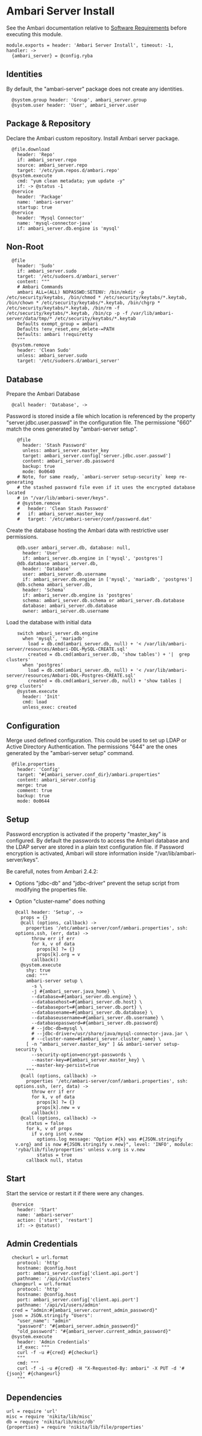 
# Ambari Server Install

See the Ambari documentation relative to [Software Requirements][sr] before
executing this module.

    module.exports = header: 'Ambari Server Install', timeout: -1, handler: ->
      {ambari_server} = @config.ryba

## Identities

By default, the "ambari-server" package does not create any identities.

      @system.group header: 'Group', ambari_server.group
      @system.user header: 'User', ambari_server.user

## Package & Repository

Declare the Ambari custom repository.
Install Ambari server package.

      @file.download
        header: 'Repo'
        if: ambari_server.repo
        source: ambari_server.repo
        target: '/etc/yum.repos.d/ambari.repo'
      @system.execute
        cmd: "yum clean metadata; yum update -y"
        if: -> @status -1
      @service
        header: 'Package'
        name: 'ambari-server'
        startup: true
      @service
        header: 'Mysql Connector'
        name: 'mysql-connector-java'
        if: ambari_server.db.engine is 'mysql'

## Non-Root

      @file
        header: 'Sudo'
        if: ambari_server.sudo
        target: '/etc/sudoers.d/ambari_server'
        content: """
        # Ambari Commands
        ambari ALL=(ALL) NOPASSWD:SETENV: /bin/mkdir -p /etc/security/keytabs, /bin/chmod * /etc/security/keytabs/*.keytab, /bin/chown * /etc/security/keytabs/*.keytab, /bin/chgrp * /etc/security/keytabs/*.keytab, /bin/rm -f /etc/security/keytabs/*.keytab, /bin/cp -p -f /var/lib/ambari-server/data/tmp/* /etc/security/keytabs/*.keytab
        Defaults exempt_group = ambari
        Defaults !env_reset,env_delete-=PATH
        Defaults: ambari !requiretty
        """
      @system.remove
        header: 'Clean Sudo'
        unless: ambari_server.sudo
        target: '/etc/sudoers.d/ambari_server'

## Database

Prepare the Ambari Database

      @call header: 'Database', ->

Password is stored inside a file which location is referenced by the property
"server.jdbc.user.passwd" in the configuration file. The permissione "660" match
the ones generated by "ambari-server setup".

        @file
          header: 'Stash Password'
          unless: ambari_server.master_key
          target: ambari_server.config['server.jdbc.user.passwd']
          content: ambari_server.db.password
          backup: true
          mode: 0o0640
        # Note, for same ready, `ambari-server setup-security` keep re-generating
        # the stashed password file even if it uses the encrypted database located
        # in "/var/lib/ambari-sever/keys".
        # @system.remove
        #   header: 'Clean Stash Password'
        #   if: ambari_server.master_key
        #   target: '/etc/ambari-server/conf/password.dat'

Create the database hosting the Ambari data with restrictive user permissions.

        @db.user ambari_server.db, database: null,
          header: 'User'
          if: ambari_server.db.engine in ['mysql', 'postgres']
        @db.database ambari_server.db,
          header: 'Database'
          user: ambari_server.db.username
          if: ambari_server.db.engine in ['mysql', 'mariadb', 'postgres']
        @db.schema ambari_server.db,
          header: 'Schema'
          if: ambari_server.db.engine is 'postgres'
          schema: ambari_server.db.schema or ambari_server.db.database
          database: ambari_server.db.database
          owner: ambari_server.db.username

Load the database with initial data

        switch ambari_server.db.engine
          when 'mysql', 'mariadb'
            load = db.cmd(ambari_server.db, null) + '< /var/lib/ambari-server/resources/Ambari-DDL-MySQL-CREATE.sql'
            created = db.cmd(ambari_server.db, 'show tables') + '|  grep clusters'
          when 'postgres'
            load = db.cmd(ambari_server.db, null) + '< /var/lib/ambari-server/resources/Ambari-DDL-Postgres-CREATE.sql'
            created = db.cmd(ambari_server.db, null) + 'show tables |  grep clusters'
        @system.execute
          header: 'Init'
          cmd: load
          unless_exec: created

## Configuration

Merge used defined configuration. This could be used to set up 
LDAP or Active Directory Authentication. The permissions "644" are the ones 
generated by the "ambari-server setup" command.

      @file.properties
        header: 'Config'
        target: "#{ambari_server.conf_dir}/ambari.properties"
        content: ambari_server.config
        merge: true
        comment: true
        backup: true
        mode: 0o0644
    
## Setup

Password encryption is activated if the property "master_key" is configured. By 
default the passwords to access the Ambari database and the LDAP server are 
stored in a plain text configuration file. if Password encryption is activated, 
Ambari will store information inside "/var/lib/ambari-server/keys".

Be carefull, notes from Ambari 2.4.2:
* Options "jdbc-db" and "jdbc-driver" prevent the setup script from modifying 
  the properties file.
* Option "cluster-name" does nothing

      @call header: 'Setup', ->
        props = {}
        @call (options, callback) ->
          properties '/etc/ambari-server/conf/ambari.properties', ssh: options.ssh, (err, data) ->
            throw err if err
            for k, v of data
              props[k] ?= {}
              props[k].org = v 
            callback()
        @system.execute
          shy: true
          cmd: """
          ambari-server setup \
            -s \
            -j #{ambari_server.java_home} \
            --database=#{ambari_server.db.engine} \
            --databasehost=#{ambari_server.db.host} \
            --databaseport=#{ambari_server.db.port} \
            --databasename=#{ambari_server.db.database} \
            --databaseusername=#{ambari_server.db.username} \
            --databasepassword=#{ambari_server.db.password}
            # --jdbc-db=mysql \
            # --jdbc-driver=/usr/share/java/mysql-connector-java.jar \
            # --cluster-name=#{ambari_server.cluster_name} \
          [ -n "ambari_server.master_key" ] && ambari-server setup-security \
            --security-option=encrypt-passwords \
            --master-key=#{ambari_server.master_key} \
            --master-key-persist=true
          """
        @call (options, callback) ->
          properties '/etc/ambari-server/conf/ambari.properties', ssh: options.ssh, (err, data) ->
            throw err if err
            for k, v of data
              props[k] ?= {}
              props[k].new = v 
            callback()
        @call (options, callback) ->
          status = false
          for k, v of props
            if v.org isnt v.new
              options.log message: "Option #{k} was #{JSON.stringify v.org} and is now #{JSON.stringify v.new}", level: 'INFO', module: 'ryba/lib/file/properties' unless v.org is v.new
              status = true
          callback null, status

## Start

Start the service or restart it if there were any changes.

      @service
        header: 'Start'
        name: 'ambari-server'
        action: ['start', 'restart']
        if: -> @status()

## Admin Credentials

      checkurl = url.format
        protocol: 'http'
        hostname: @config.host
        port: ambari_server.config['client.api.port']
        pathname: '/api/v1/clusters'
      changeurl = url.format
        protocol: 'http'
        hostname: @config.host
        port: ambari_server.config['client.api.port']
        pathname: '/api/v1/users/admin'
      cred = "admin:#{ambari_server.current_admin_password}"
      json = JSON.stringify "Users":
        "user_name": "admin"
        "password": "#{ambari_server.admin_password}"
        "old_password": "#{ambari_server.current_admin_password}"
      @system.execute
        header: 'Admin Credentials'
        if_exec: """
        curl -f -u #{cred} #{checkurl}
        """
        cmd: """
        curl -f -i -u #{cred} -H "X-Requested-By: ambari" -X PUT -d '#{json}' #{changeurl}
        """

## Dependencies

    url = require 'url'
    misc = require 'nikita/lib/misc'
    db = require 'nikita/lib/misc/db'
    {properties} = require 'nikita/lib/file/properties'

[sr]: http://docs.hortonworks.com/HDPDocuments/Ambari-2.2.2.0/bk_Installing_HDP_AMB/content/_meet_minimum_system_requirements.html
